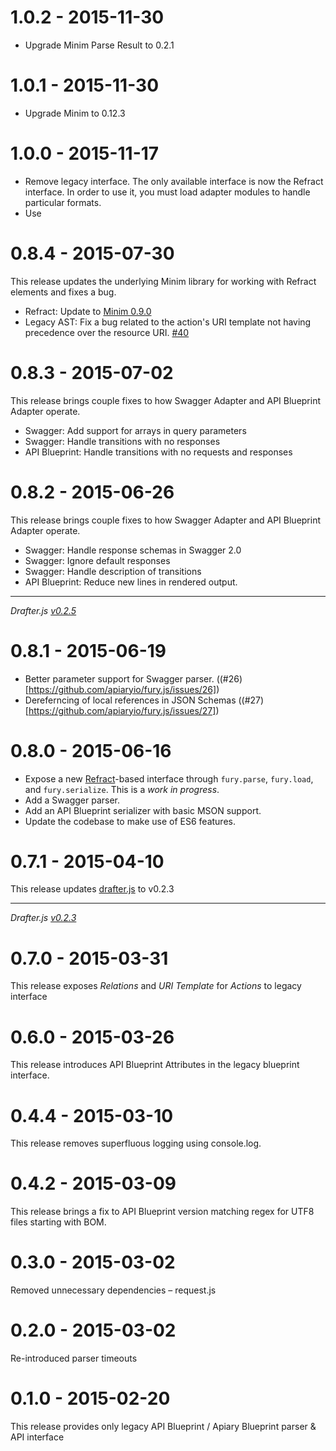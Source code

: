 # 1.0.2 - 2015-11-30

- Upgrade Minim Parse Result to 0.2.1

# 1.0.1 - 2015-11-30

- Upgrade Minim to 0.12.3

# 1.0.0 - 2015-11-17

- Remove legacy interface. The only available interface is now the Refract interface. In order to use it, you must load adapter modules to handle particular formats.
- Use

# 0.8.4 - 2015-07-30

This release updates the underlying Minim library for working with Refract elements and fixes a bug.

- Refract: Update to [Minim 0.9.0](https://github.com/refractproject/minim/blob/master/CHANGELOG.md#090---2015-07-28)
- Legacy AST: Fix a bug related to the action's URI template not having precedence over the resource URI. [#40](https://github.com/apiaryio/fury.js/pull/40)

# 0.8.3 - 2015-07-02

This release brings couple fixes to how Swagger Adapter and API Blueprint Adapter operate.

- Swagger: Add support for arrays in query parameters
- Swagger: Handle transitions with no responses
- API Blueprint: Handle transitions with no requests and responses

# 0.8.2 - 2015-06-26

This release brings couple fixes to how Swagger Adapter and API Blueprint Adapter operate.

- Swagger: Handle response schemas in Swagger 2.0
- Swagger: Ignore default responses
- Swagger: Handle description of transitions
- API Blueprint: Reduce new lines in rendered output.

---

*Drafter.js [v0.2.5](https://github.com/apiaryio/drafter.js/releases/tag/v0.2.5)*

# 0.8.1 - 2015-06-19

- Better parameter support for Swagger parser. ((#26)[https://github.com/apiaryio/fury.js/issues/26])
- Dereferncing of local references in JSON Schemas ((#27)[https://github.com/apiaryio/fury.js/issues/27])

# 0.8.0 - 2015-06-16

- Expose a new [Refract][]-based interface through `fury.parse`, `fury.load`,
  and `fury.serialize`. This is a *work in progress*.
- Add a Swagger parser.
- Add an API Blueprint serializer with basic MSON support.
- Update the codebase to make use of ES6 features.

[Refract]: https://github.com/refractproject/refract-spec

# 0.7.1 - 2015-04-10

This release updates [drafter.js](https://github.com/apiaryio/drafter.js) to v0.2.3

---

*Drafter.js [v0.2.3](https://github.com/apiaryio/drafter.js/releases/tag/v0.2.3)*

# 0.7.0 - 2015-03-31

This release exposes *Relations* and *URI Template* for *Actions* to legacy interface

# 0.6.0 - 2015-03-26

This release introduces API Blueprint Attributes in the legacy blueprint interface.

# 0.4.4 - 2015-03-10

This release removes superfluous logging using console.log.

# 0.4.2 - 2015-03-09

This release brings a fix to API Blueprint version matching regex for UTF8 files starting with BOM.

# 0.3.0 - 2015-03-02

Removed unnecessary dependencies – request.js

# 0.2.0 - 2015-03-02

Re-introduced parser timeouts

# 0.1.0 - 2015-02-20

This release provides only legacy API Blueprint / Apiary Blueprint parser & API interface
